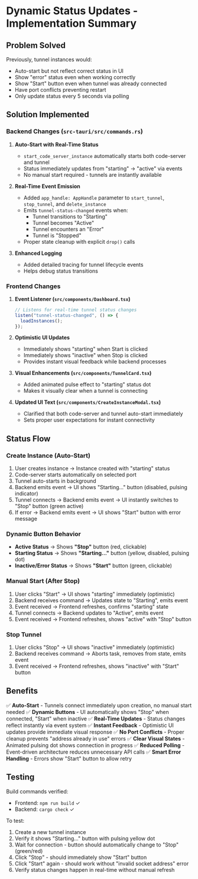 # Dynamic Status Updates - Implementation Summary

## Problem Solved
Previously, tunnel instances would:
- Auto-start but not reflect correct status in UI
- Show "error" status even when working correctly
- Show "Start" button even when tunnel was already connected
- Have port conflicts preventing restart
- Only update status every 5 seconds via polling

## Solution Implemented

### Backend Changes (`src-tauri/src/commands.rs`)

1. **Auto-Start with Real-Time Status**
   - `start_code_server_instance` automatically starts both code-server and tunnel
   - Status immediately updates from "starting" → "active" via events
   - No manual start required - tunnels are instantly available

2. **Real-Time Event Emission**
   - Added `app_handle: AppHandle` parameter to `start_tunnel`, `stop_tunnel`, and `delete_instance`
   - Emits `tunnel-status-changed` events when:
     - Tunnel transitions to "Starting"
     - Tunnel becomes "Active"
     - Tunnel encounters an "Error"
     - Tunnel is "Stopped"
   - Proper state cleanup with explicit `drop()` calls

3. **Enhanced Logging**
   - Added detailed tracing for tunnel lifecycle events
   - Helps debug status transitions

### Frontend Changes

1. **Event Listener (`src/components/Dashboard.tsx`)**
   ```typescript
   // Listens for real-time tunnel status changes
   listen("tunnel-status-changed", () => {
     loadInstances();
   });
   ```

2. **Optimistic UI Updates**
   - Immediately shows "starting" when Start is clicked
   - Immediately shows "inactive" when Stop is clicked
   - Provides instant visual feedback while backend processes

3. **Visual Enhancements (`src/components/TunnelCard.tsx`)**
   - Added animated pulse effect to "starting" status dot
   - Makes it visually clear when a tunnel is connecting

4. **Updated UI Text (`src/components/CreateInstanceModal.tsx`)**
   - Clarified that both code-server and tunnel auto-start immediately
   - Sets proper user expectations for instant connectivity

## Status Flow

### Create Instance (Auto-Start)
1. User creates instance → Instance created with "starting" status
2. Code-server starts automatically on selected port
3. Tunnel auto-starts in background
4. Backend emits event → UI shows "Starting..." button (disabled, pulsing indicator)
5. Tunnel connects → Backend emits event → UI instantly switches to "Stop" button (green active)
6. If error → Backend emits event → UI shows "Start" button with error message

### Dynamic Button Behavior
- **Active Status** → Shows **"Stop"** button (red, clickable)
- **Starting Status** → Shows **"Starting..."** button (yellow, disabled, pulsing dot)
- **Inactive/Error Status** → Shows **"Start"** button (green, clickable)

### Manual Start (After Stop)
1. User clicks "Start" → UI shows "starting" immediately (optimistic)
2. Backend receives command → Updates state to "Starting", emits event
3. Event received → Frontend refreshes, confirms "starting" state
4. Tunnel connects → Backend updates to "Active", emits event
5. Event received → Frontend refreshes, shows "active" with "Stop" button

### Stop Tunnel
1. User clicks "Stop" → UI shows "inactive" immediately (optimistic)
2. Backend receives command → Aborts task, removes from state, emits event
3. Event received → Frontend refreshes, shows "inactive" with "Start" button

## Benefits

✅ **Auto-Start** - Tunnels connect immediately upon creation, no manual start needed
✅ **Dynamic Buttons** - UI automatically shows "Stop" when connected, "Start" when inactive
✅ **Real-Time Updates** - Status changes reflect instantly via event system
✅ **Instant Feedback** - Optimistic UI updates provide immediate visual response
✅ **No Port Conflicts** - Proper cleanup prevents "address already in use" errors
✅ **Clear Visual States** - Animated pulsing dot shows connection in progress
✅ **Reduced Polling** - Event-driven architecture reduces unnecessary API calls
✅ **Smart Error Handling** - Errors show "Start" button to allow retry

## Testing

Build commands verified:
- Frontend: `npm run build` ✓
- Backend: `cargo check` ✓

To test:
1. Create a new tunnel instance
2. Verify it shows "Starting..." button with pulsing yellow dot
3. Wait for connection - button should automatically change to "Stop" (green/red)
4. Click "Stop" - should immediately show "Start" button
5. Click "Start" again - should work without "invalid socket address" error
6. Verify status changes happen in real-time without manual refresh
